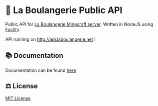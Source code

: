 # 🥖 La Boulangerie Public API

Public API for [La Boulangerie Minecraft server](https://laboulangerie.net/mc/). Written in NodeJS using [Fastify](https://www.fastify.io/).

API running on http://api.laboulangerie.net !

## 📚 Documentation

Documentation can be found [here](http://api.laboulangerie.net/docs)

## ⚖ License

[MIT License](LICENSE)
